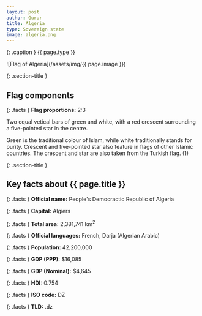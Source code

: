 ```yaml
---
layout: post
author: Gurur
title: Algeria
type: Sovereign state
image: algeria.png
---
```

{: .caption }
{{ page.type }}

![Flag of Algeria](/assets/img/{{ page.image }})

{: .section-title }
## Flag components

{: .facts }
**Flag proportions:** 2:3

Two equal vetical bars of green and white, with a red crescent surrounding a five-pointed star in the centre.

Green is the traditional colour of Islam, while white traditionally stands for purity. Crescent and five-pointed star also feature in flags of other Islamic countries. The crescent and star are also taken from the Turkish flag. (<span class="source-link">[1](http://flagpedia.net/algeria)</span>) 

{: .section-title }
## Key facts about {{ page.title }}

{: .facts }
**Official name:** People's Democractic Republic of Algeria

{: .facts }
**Capital:** Algiers

{: .facts }
**Total area:** 2,381,741 km<sup>2</sup>

{: .facts }
**Official languages:** French, Darja (Algerian Arabic)

{: .facts }
**Population:** 42,200,000

{: .facts }
**GDP (PPP):** $16,085

{: .facts }
**GDP (Nominal):** $4,645

{: .facts }
**HDI:** 0.754

{: .facts }
**ISO code:** DZ

{: .facts }
**TLD:** .dz
